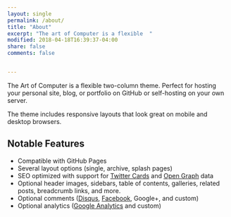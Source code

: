 ```yaml
---
layout: single
permalink: /about/
title: "About"
excerpt: "The art of Computer is a flexible  "
modified: 2018-04-18T16:39:37-04:00
share: false
comments: false


---
```


The Art of Computer is a flexible two-column theme. Perfect for hosting your personal site, blog, or portfolio on GitHub or self-hosting on your own server. 

The theme includes responsive layouts that look great on mobile and desktop browsers.


## Notable Features

- Compatible with GitHub Pages
- Several layout options (single, archive, splash pages)
- SEO optimized with support for [Twitter Cards](https://dev.twitter.com/cards/overview) and [Open Graph](http://ogp.me/) data
- Optional header images, sidebars, table of contents, galleries, related posts, breadcrumb links, and more.
- Optional comments ([Disqus](https://disqus.com/), [Facebook](https://developers.facebook.com/docs/plugins/comments), Google+, and custom)
- Optional analytics ([Google Analytics](https://www.google.com/analytics/) and custom)



